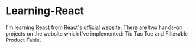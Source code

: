 # Learning-React

I'm learning React from [React's official website](https://react.dev/learn). There are two hands-on projects on the website which I've implemented: Tic Tac Toe and Filterable Product Table.
